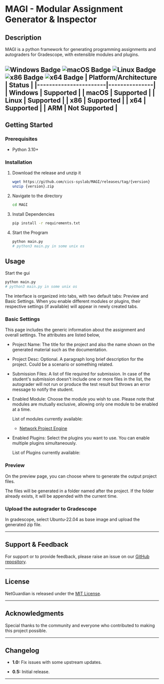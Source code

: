 # MAGI - Modular Assignment Generator & Inspector

## Description

MAGI is a python framework for generating programming assignments and autograders for Gradescope, with extensible modules and plugins.

![Windows Badge](https://img.shields.io/badge/Windows-Supported-green)
![macOS Badge](https://img.shields.io/badge/macOS-Supported-green)
![Linux Badge](https://img.shields.io/badge/Linux-Supported-green)
![x86 Badge](https://img.shields.io/badge/x86-Supported-green)
![x64 Badge](https://img.shields.io/badge/x64-Supported-green)
| Platform/Architecture | Status        |
|-----------------------|---------------|
| Windows               | Supported     |
| macOS                 | Supported     |
| Linux                 | Supported     |
| x86                   | Supported     |
| x64                   | Supported     |
| ARM                   | Not Supported |
---

## Getting Started

### Prerequisites

- Python 3.10+

### Installation
  
1. Download the release and unzip it

    ```bash
    wget https://github.com/cics-syslab/MAGI/releases/tag/{version}
    unzip {version}.zip
    ```

1. Navigate to the directory

    ```bash
    cd MAGI
    ```

1. Install Dependencies

    ```bash
    pip install -r requirements.txt
    ```

1. Start the Program

    ```bash
    python main.py 
    # python3 main.py in some unix os
    ```

## Usage

Start the gui

```bash
python main.py 
# python3 main.py in some unix os
```

The interface is organized into tabs, with two default tabs: Preview and Basic Settings. When you enable different modules or plugins, their respective settings (if available) will appear in newly created tabs.

### Basic Settings

This page includes the generic information about the assignment and overall settings. The attributes are listed below,
  
- Project Name: 
The title for the project and also the name shown on the generated material such as the documentation.

- Project Desc: 
Optional. A paragraph long brief description for the project. Could be a scenario or something related.

- Submission Files: 
A list of file required for submission. In case of the student's submission doesn't include one or more files in the list, the autograder will not run or produce the test result but throws an error message to notify the student.

- Enabled Module: 
Choose the module you wish to use. Please note that modules are mutually exclusive, allowing only one module to be enabled at a time.

  List of modules currently available:
  - [Network Project Engine](https://github.com/nightdawnex/gsgen/tree/main/modules/NetworkProjectEngine)
  
<!-- - [Thread Project Engine](https://github.com/nightdawnex/gsgen/tree/main/modules/ThreadingProjectEngine) -->

- Enabled Plugins: 
Select the plugins you want to use. You can enable multiple plugins simultaneously.

  List of Plugins currently available:

### Preview

On the preview page, you can choose where to generate the output project files.

The files will be generated in a folder named after the project. If the folder already exists, it will be appended with the current time.

### Upload the autograder to Gradescope

In gradescope, select Ubuntu-22.04 as base image and upload the generated zip file.

<!-- For more detailed usage instructions, please refer to the [User Guide](link-to-user-guide.md). -->
<!-- ---

## Contributing

We welcome contributions! Please check out our [CONTRIBUTING.md](link-to-contributing-guide.md) for guidelines. -->

---

## Support & Feedback

For support or to provide feedback, please raise an issue on our [GitHub repository](https://github.com/cics-syslab/MAGI).

---

## License

NetGuardian is released under the [MIT License](LICENSE).

---

## Acknowledgments

Special thanks to the community and everyone who contributed to making this project possible.

---

## Changelog

- **1.0:** Fix issues with some upstream updates.

- **0.5:** Initial release.

<!-- For a detailed changelog, refer to the [CHANGELOG.md](link-to-changelog.md). -->

---
